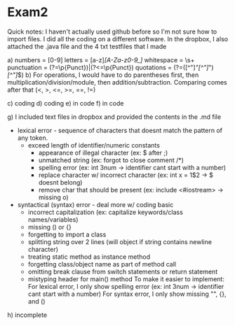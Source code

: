 # Exam2
Quick notes: I haven't actually used github before so I'm not sure how to import files. I did all the coding on a different software. In the dropbox, I also attached the .java file and the 4 txt testfiles that I made

a)
  numbers = [0-9]
  letters = [a-z]*[A-Za-z0-9_]*
  whitespace = \\s+
  punctuation = (?=\\p{Punct})|(?<=\\p{Punct})
  quotations = (?=([^\"]*\"[^\"]*\")*[^\"]*$)
b) For operations, I would have to do parentheses first, then multiplication/division/module, then addition/subtraction.
Comparing comes after that (<, >, <=, >=, ==, !=)

c) coding
d) coding
e) in code
f) in code

g) I included text files in dropbox and provided the contents in the .md file
* lexical error - sequence of characters that doesnt match the pattern of any token.
  - exceed length of identifier/numeric constants
	- appearance of illegal character (ex: $ after ;)
	- unmatched string (ex: forgot to close comment /*)
	- spelling error (ex: int 3num -> identifier cant start with a number)
	- replace character w/ incorrect character (ex: int x = 1$2 -> $ doesnt belong)
	- remove char that should be present (ex: include <#iostream> -> missing o)
* syntactical (syntax) error - deal more w/ coding basic
	- incorrect capitalization (ex: capitalize keywords/class names/variables)
	- missing () or {}
	- forgetting to import a class
	- splitting string over 2 lines (will object if string contains newline character)
	- treating static method as instance method
	- forgetting class/object name as part of method call
	- omitting break clause from switch statements or return statement
	- mistyping header for main() method
To make it easier to implement:
For lexical error, I only show spelling error (ex: int 3num -> identifier cant start with a number)
For syntax error, I only show missing "", {}, and ()

h) incomplete
